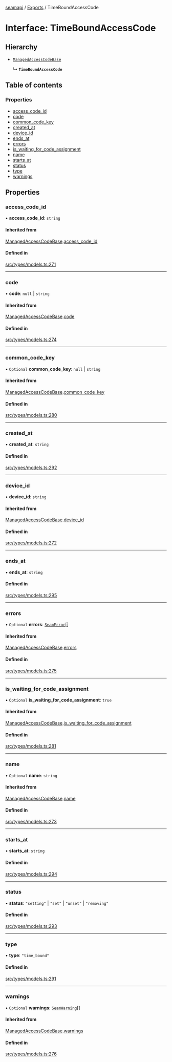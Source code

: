 [seamapi](../README.md) / [Exports](../modules.md) / TimeBoundAccessCode

# Interface: TimeBoundAccessCode

## Hierarchy

- [`ManagedAccessCodeBase`](ManagedAccessCodeBase.md)

  ↳ **`TimeBoundAccessCode`**

## Table of contents

### Properties

- [access\_code\_id](TimeBoundAccessCode.md#access_code_id)
- [code](TimeBoundAccessCode.md#code)
- [common\_code\_key](TimeBoundAccessCode.md#common_code_key)
- [created\_at](TimeBoundAccessCode.md#created_at)
- [device\_id](TimeBoundAccessCode.md#device_id)
- [ends\_at](TimeBoundAccessCode.md#ends_at)
- [errors](TimeBoundAccessCode.md#errors)
- [is\_waiting\_for\_code\_assignment](TimeBoundAccessCode.md#is_waiting_for_code_assignment)
- [name](TimeBoundAccessCode.md#name)
- [starts\_at](TimeBoundAccessCode.md#starts_at)
- [status](TimeBoundAccessCode.md#status)
- [type](TimeBoundAccessCode.md#type)
- [warnings](TimeBoundAccessCode.md#warnings)

## Properties

### access\_code\_id

• **access\_code\_id**: `string`

#### Inherited from

[ManagedAccessCodeBase](ManagedAccessCodeBase.md).[access_code_id](ManagedAccessCodeBase.md#access_code_id)

#### Defined in

[src/types/models.ts:271](https://github.com/seamapi/javascript/blob/main/src/types/models.ts#L271)

___

### code

• **code**: ``null`` \| `string`

#### Inherited from

[ManagedAccessCodeBase](ManagedAccessCodeBase.md).[code](ManagedAccessCodeBase.md#code)

#### Defined in

[src/types/models.ts:274](https://github.com/seamapi/javascript/blob/main/src/types/models.ts#L274)

___

### common\_code\_key

• `Optional` **common\_code\_key**: ``null`` \| `string`

#### Inherited from

[ManagedAccessCodeBase](ManagedAccessCodeBase.md).[common_code_key](ManagedAccessCodeBase.md#common_code_key)

#### Defined in

[src/types/models.ts:280](https://github.com/seamapi/javascript/blob/main/src/types/models.ts#L280)

___

### created\_at

• **created\_at**: `string`

#### Defined in

[src/types/models.ts:292](https://github.com/seamapi/javascript/blob/main/src/types/models.ts#L292)

___

### device\_id

• **device\_id**: `string`

#### Inherited from

[ManagedAccessCodeBase](ManagedAccessCodeBase.md).[device_id](ManagedAccessCodeBase.md#device_id)

#### Defined in

[src/types/models.ts:272](https://github.com/seamapi/javascript/blob/main/src/types/models.ts#L272)

___

### ends\_at

• **ends\_at**: `string`

#### Defined in

[src/types/models.ts:295](https://github.com/seamapi/javascript/blob/main/src/types/models.ts#L295)

___

### errors

• `Optional` **errors**: [`SeamError`](SeamError.md)[]

#### Inherited from

[ManagedAccessCodeBase](ManagedAccessCodeBase.md).[errors](ManagedAccessCodeBase.md#errors)

#### Defined in

[src/types/models.ts:275](https://github.com/seamapi/javascript/blob/main/src/types/models.ts#L275)

___

### is\_waiting\_for\_code\_assignment

• `Optional` **is\_waiting\_for\_code\_assignment**: ``true``

#### Inherited from

[ManagedAccessCodeBase](ManagedAccessCodeBase.md).[is_waiting_for_code_assignment](ManagedAccessCodeBase.md#is_waiting_for_code_assignment)

#### Defined in

[src/types/models.ts:281](https://github.com/seamapi/javascript/blob/main/src/types/models.ts#L281)

___

### name

• `Optional` **name**: `string`

#### Inherited from

[ManagedAccessCodeBase](ManagedAccessCodeBase.md).[name](ManagedAccessCodeBase.md#name)

#### Defined in

[src/types/models.ts:273](https://github.com/seamapi/javascript/blob/main/src/types/models.ts#L273)

___

### starts\_at

• **starts\_at**: `string`

#### Defined in

[src/types/models.ts:294](https://github.com/seamapi/javascript/blob/main/src/types/models.ts#L294)

___

### status

• **status**: ``"setting"`` \| ``"set"`` \| ``"unset"`` \| ``"removing"``

#### Defined in

[src/types/models.ts:293](https://github.com/seamapi/javascript/blob/main/src/types/models.ts#L293)

___

### type

• **type**: ``"time_bound"``

#### Defined in

[src/types/models.ts:291](https://github.com/seamapi/javascript/blob/main/src/types/models.ts#L291)

___

### warnings

• `Optional` **warnings**: [`SeamWarning`](SeamWarning.md)[]

#### Inherited from

[ManagedAccessCodeBase](ManagedAccessCodeBase.md).[warnings](ManagedAccessCodeBase.md#warnings)

#### Defined in

[src/types/models.ts:276](https://github.com/seamapi/javascript/blob/main/src/types/models.ts#L276)
